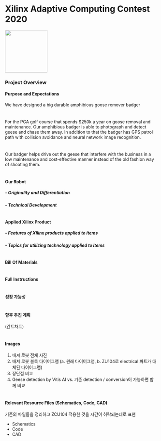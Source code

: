 # Xilinx Adaptive Computing Contest 2020



<img src="https://www.xilinx.com/content/dam/xilinx/imgs/press/media-kits/corporate/xilinx-logo.png" width="140">


### Project Overview

#### Purpose and Expectations
We have designed a big durable amphibious goose remover badger
#
For the PGA golf course that spends $250k a year on goose removal and maintenance. 
Our amphibious badger is able to photograph and detect geese and chase them away. 
In addition to that the badger has GPS patrol path with collision avoidance and neural network image recognition.
#
Our badger helps drive out the geese that interfere with the business in a low maintenance and cost-effective manner instead of the old fashion way of shooting them.


#
#### Our Robot

##### **- Originality and Differentiation**



##### **- Technical Development**

#
#### Applied Xilinx Product
##### - Features of Xilinx products applied to items
##### - Topics for utilizing technology applied to items
#
#### Bill Of Materials
#
#### Full Instructions
#
#### 성장 가능성
#
#### 향후 추진 계획
(간트차트)
#
#### Images
1. 배져 로봇 전체 사진
2. 배져 로봇 블록 다이어그램 
    (a. 원래 다이어그램, b. ZU104로 electrical 파트가 대체된 다이어그램)
3. 장단점 비교
4. Geese detection by Vitis AI vs. 기존 detection / conversion이 가능하면 함께 비교 
#
#### Relevant Resource Files (Schematics, Code, CAD)
기존의 파일들을 정리하고 ZCU104 적용한 것을 시간이 허락되는데로 표현 
- Schematics
- Code
- CAD
